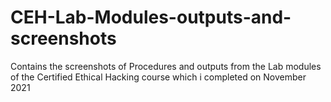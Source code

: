# CEH-Lab-Modules-outputs-and-screenshots
Contains the screenshots of Procedures and outputs from the Lab modules of the Certified Ethical Hacking course which i completed on November 2021
